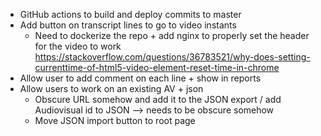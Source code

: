 - GitHub actions to build and deploy commits to master
- Add button on transcript lines to go to video instants
    - Need to dockerize the repo + add nginx to properly set the header for the video to work
    https://stackoverflow.com/questions/36783521/why-does-setting-currenttime-of-html5-video-element-reset-time-in-chrome
- Allow user to add comment on each line + show in reports
- Allow users to work on an existing AV + json
    - Obscure URL somehow and add it to the JSON export / add Audiovisual id to JSON --> needs to be obscure somehow
    - Move JSON import button to root page

